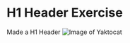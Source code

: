 # H1 Header Exercise
Made a H1 Header
![Image of Yaktocat](https://octodex.github.com/images/yaktocat.png)
